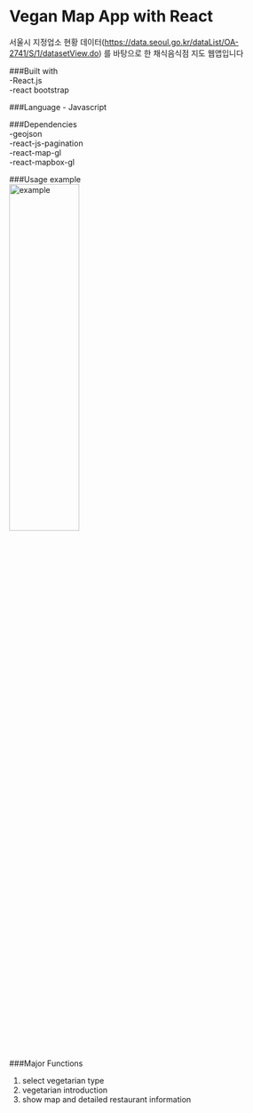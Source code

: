 # Vegan Map App with React

서울시 지정업소 현황 데이터(https://data.seoul.go.kr/dataList/OA-2741/S/1/datasetView.do) 를 바탕으로 한 채식음식점 지도 웹앱입니다  

###Built with   
-React.js   
-react bootstrap


###Language - Javascript


###Dependencies   
-geojson  
-react-js-pagination  
-react-map-gl  
-react-mapbox-gl  

###Usage example   
<img src="usage example.gif" width="50%" height="40%" title="vegan web app example" alt="example"></img>


###Major Functions   
1. select vegetarian type
2. vegetarian introduction
3. show map and detailed restaurant information


